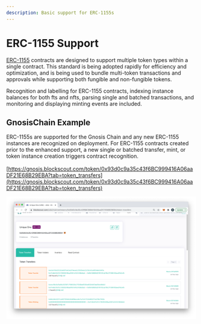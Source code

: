 ```yaml
---
description: Basic support for ERC-1155s
---
```


# ERC-1155 Support

[ERC-1155](https://eips.ethereum.org/EIPS/eip-1155) contracts are designed to support multiple token types within a single contract. This standard is being adopted rapidly for efficiency and optimization, and is being used to bundle multi-token transactions and approvals while supporting both fungible and non-fungible tokens.

Recognition and labelling for ERC-1155 contracts, indexing instance balances for both fts and nfts, parsing single and batched transactions, and monitoring and displaying minting events are included.

## GnosisChain Example

ERC-1155s are supported for the Gnosis Chain and any new ERC-1155 instances are recognized on deployment. For ERC-1155 contracts created prior to the enhanced support, a new single or batched transfer, mint, or token instance creation triggers contract recognition.\
\
[https://gnosis.blockscout.com/token/0x93d0c9a35c43f6BC999416A06aaDF21E68B29EBA?tab=token_transfers](https://gnosis.blockscout.com/token/0x93d0c9a35c43f6BC999416A06aaDF21E68B29EBA?tab=token_transfers)

![](<../.gitbook/assets/erc1155 example.png>)
